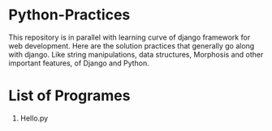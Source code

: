 # Python-Practices
  This repository is in parallel with learning curve of django framework for web development. Here are the solution practices that generally go along with django. Like string manipulations, data structures, Morphosis and other important features, of Django and Python.
  
# List of Programes
 1. Hello.py
